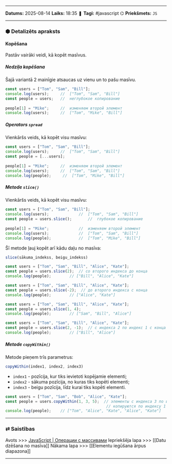 ___

**Datums:** 2025-08-14
**Laiks:** 18:35
❚ **Tagi:** #javascript 
⌬ **Priekšmets:**  `JS`

---
### ⬢ Detalizēts apraksts
#### Kopēšana

Pastāv vairāki veidi, kā kopēt masīvus.

##### Nedziļa kopēšana

Šajā variantā 2 mainīgie atsaucas uz vienu un to pašu masīvu.

```js
const users = ["Tom", "Sam", "Bill"];
console.log(users);     //  ["Tom", "Sam", "Bill"]
const people = users;   //  неглубокое копирование
 
people[1] = "Mike";     //  изменяем второй элемент
console.log(users);     //  ["Tom", "Mike", "Bill"]
```

##### Operators `spread`

Vienkāršs veids, kā kopēt visu masīvu:

```js
const users = ["Tom", "Sam", "Bill"];
console.log(users);     //  ["Tom", "Sam", "Bill"]
const people = [...users];
  
people[1] = "Mike";     //  изменяем второй элемент
console.log(users);     //  ["Tom", "Sam", "Bill"]
console.log(people);     //  ["Tom", "Mike", "Bill"]
```

##### Metode `slice()`

Vienkāršs veids, kā kopēt visu masīvu:

```js
const users = ["Tom", "Sam", "Bill"];
console.log(users);             //  ["Tom", "Sam", "Bill"]
const people = users.slice();       //  глубокое копирование
 
people[1] = "Mike";             //  изменяем второй элемент
console.log(users);             //  ["Tom", "Sam", "Bill"]
console.log(people);            //  ["Tom", "Mike", "Bill"]
```

Šī metode ļauj kopēt arī kādu daļu no masīva:

```js
slice(sākuma_indekss, beigu_indekss)
```

```js
const users = ["Tom", "Sam", "Bill", "Alice", "Kate"];
const people = users.slice(2);  // со второго индекса до конца
console.log(people);        // ["Bill", "Alice", "Kate"]
```

```js
const users = ["Tom", "Sam", "Bill", "Alice", "Kate"];
const people = users.slice(-2);  // до второго индекса с конца
console.log(people);        // ["Alice", "Kate"]
```

```js
const users = ["Tom", "Sam", "Bill", "Alice", "Kate"];
const people = users.slice(1, 4);
console.log(people);        // ["Sam", "Bill", "Alice"]
```

```js
const users = ["Tom", "Sam", "Bill", "Alice", "Kate"];
const people = users.slice(2, -1);  // с индекса 2 по индекс 1 с конца
console.log(people);        // ["Bill", "Alice"]
```

##### Metode `copyWithin()`

Metode pieņem trīs parametrus:

```js
copyWithin(index1, index2, index3)
```

- `index1` - pozīcija, kur tiks ievietoti kopējamie elementi;
- `index2` - sākuma pozīcija, no kuras tiks kopēti elementi;
- `index3` - beigu pozīcija, līdz kurai tiks kopēti elementi.

```js
const users = ["Tom", "Sam", "Bob", "Alice", "Kate"];
const people = users.copyWithin(1, 3, 5);  // элементы с индекса 3 по индекс 4 (два элемента)
                                            // копируются по индексу 1
console.log(people);    // ["Tom", "Alice", "Kate", "Alice", "Kate"]
```

---
### ⇄ Saistības

Avots >>> [JavaScript \| Операции с массивами](https://metanit.com/web/javascript/5.7.php)
Iepriekšēja lapa >>> [[Datu dzēšana no masīva]]
Nākama lapa >>> [[Elementu iegūšana ārpus diapazona]]

---